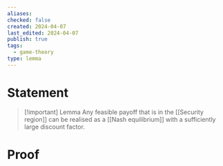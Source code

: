 ```yaml
---
aliases: 
checked: false
created: 2024-04-07
last_edited: 2024-04-07
publish: true
tags:
  - game-theory
type: lemma
---
```

# Statement

> [!important] Lemma
> Any feasible payoff that is in the [[Security region]] can be realised as a [[Nash equilibrium]] with a sufficiently large discount factor.

# Proof
